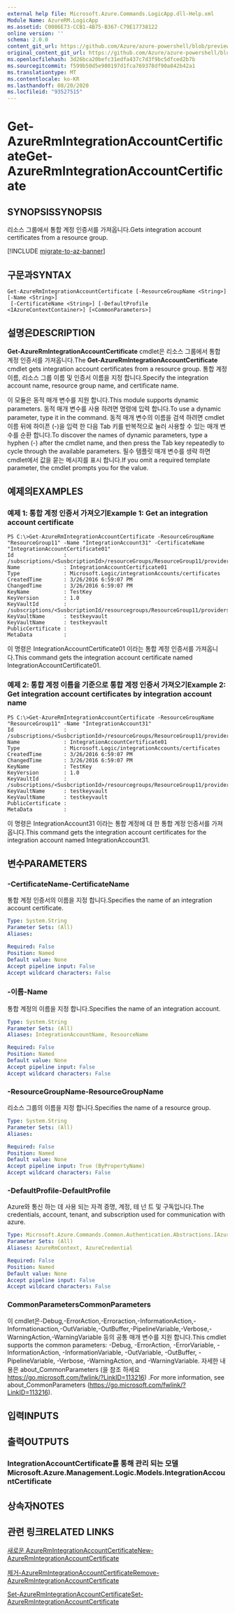 ```yaml
---
external help file: Microsoft.Azure.Commands.LogicApp.dll-Help.xml
Module Name: AzureRM.LogicApp
ms.assetid: C0086E73-CCB1-4B75-B367-C79E17738122
online version: ''
schema: 2.0.0
content_git_url: https://github.com/Azure/azure-powershell/blob/preview/src/ResourceManager/LogicApp/Commands.LogicApp/help/Get-AzureRmIntegrationAccountCertificate.md
original_content_git_url: https://github.com/Azure/azure-powershell/blob/preview/src/ResourceManager/LogicApp/Commands.LogicApp/help/Get-AzureRmIntegrationAccountCertificate.md
ms.openlocfilehash: 3d26bca20befc31edfa437c7d3f9bc5dfced2b7b
ms.sourcegitcommit: f599b50d5e980197d1fca769378df90a842b42a1
ms.translationtype: MT
ms.contentlocale: ko-KR
ms.lasthandoff: 08/20/2020
ms.locfileid: "93527515"
---
```

# <span data-ttu-id="b681a-101">Get-AzureRmIntegrationAccountCertificate</span><span class="sxs-lookup"><span data-stu-id="b681a-101">Get-AzureRmIntegrationAccountCertificate</span></span>

## <span data-ttu-id="b681a-102">SYNOPSIS</span><span class="sxs-lookup"><span data-stu-id="b681a-102">SYNOPSIS</span></span>
<span data-ttu-id="b681a-103">리소스 그룹에서 통합 계정 인증서를 가져옵니다.</span><span class="sxs-lookup"><span data-stu-id="b681a-103">Gets integration account certificates from a resource group.</span></span>

[!INCLUDE [migrate-to-az-banner](../../includes/migrate-to-az-banner.md)]

## <span data-ttu-id="b681a-104">구문과</span><span class="sxs-lookup"><span data-stu-id="b681a-104">SYNTAX</span></span>

```
Get-AzureRmIntegrationAccountCertificate [-ResourceGroupName <String>] [-Name <String>]
 [-CertificateName <String>] [-DefaultProfile <IAzureContextContainer>] [<CommonParameters>]
```

## <span data-ttu-id="b681a-105">설명은</span><span class="sxs-lookup"><span data-stu-id="b681a-105">DESCRIPTION</span></span>
<span data-ttu-id="b681a-106">**Get-AzureRmIntegrationAccountCertificate** cmdlet은 리소스 그룹에서 통합 계정 인증서를 가져옵니다.</span><span class="sxs-lookup"><span data-stu-id="b681a-106">The **Get-AzureRmIntegrationAccountCertificate** cmdlet gets integration account certificates from a resource group.</span></span>
<span data-ttu-id="b681a-107">통합 계정 이름, 리소스 그룹 이름 및 인증서 이름을 지정 합니다.</span><span class="sxs-lookup"><span data-stu-id="b681a-107">Specify the integration account name, resource group name, and certificate name.</span></span>

<span data-ttu-id="b681a-108">이 모듈은 동적 매개 변수를 지원 합니다.</span><span class="sxs-lookup"><span data-stu-id="b681a-108">This module supports dynamic parameters.</span></span>
<span data-ttu-id="b681a-109">동적 매개 변수를 사용 하려면 명령에 입력 합니다.</span><span class="sxs-lookup"><span data-stu-id="b681a-109">To use a dynamic parameter, type it in the command.</span></span>
<span data-ttu-id="b681a-110">동적 매개 변수의 이름을 검색 하려면 cmdlet 이름 뒤에 하이픈 (-)을 입력 한 다음 Tab 키를 반복적으로 눌러 사용할 수 있는 매개 변수를 순환 합니다.</span><span class="sxs-lookup"><span data-stu-id="b681a-110">To discover the names of dynamic parameters, type a hyphen (-) after the cmdlet name, and then press the Tab key repeatedly to cycle through the available parameters.</span></span>
<span data-ttu-id="b681a-111">필수 템플릿 매개 변수를 생략 하면 cmdlet에서 값을 묻는 메시지를 표시 합니다.</span><span class="sxs-lookup"><span data-stu-id="b681a-111">If you omit a required template parameter, the cmdlet prompts you for the value.</span></span>

## <span data-ttu-id="b681a-112">예제의</span><span class="sxs-lookup"><span data-stu-id="b681a-112">EXAMPLES</span></span>

### <span data-ttu-id="b681a-113">예제 1: 통합 계정 인증서 가져오기</span><span class="sxs-lookup"><span data-stu-id="b681a-113">Example 1: Get an integration account certificate</span></span>
```
PS C:\>Get-AzureRmIntegrationAccountCertificate -ResourceGroupName "ResourceGroup11" -Name "IntegrationAccount31" -CertificateName "IntegrationAccountCertificate01"
Id                : /subscriptions/<SusbcriptionId>/resourceGroups/ResourceGroup11/providers/Microsoft.Logic/integrationAccounts/IntegartionAccount31/certificates/IntegrationAccountCertificate01
Name              : IntegrationAccountCertificate01
Type              : Microsoft.Logic/integrationAccounts/certificates
CreatedTime       : 3/26/2016 6:59:07 PM
ChangedTime       : 3/26/2016 6:59:07 PM
KeyName           : TestKey
KeyVersion        : 1.0
KeyVaultId        : /subscriptions/<SusbcriptionId/resourcegroups/ResourceGroup11/providers/microsoft.keyvault/vaults/<name>
KeyVaultName      : testkeyvault
KeyVaultName      : testkeyvault
PublicCertificate : 
MetaData          :
```

<span data-ttu-id="b681a-114">이 명령은 IntegrationAccountCertificate01 이라는 통합 계정 인증서를 가져옵니다.</span><span class="sxs-lookup"><span data-stu-id="b681a-114">This command gets the integration account certificate named IntegrationAccountCertificate01.</span></span>

### <span data-ttu-id="b681a-115">예제 2: 통합 계정 이름을 기준으로 통합 계정 인증서 가져오기</span><span class="sxs-lookup"><span data-stu-id="b681a-115">Example 2: Get integration account certificates by integration account name</span></span>
```
PS C:\>Get-AzureRmIntegrationAccountCertificate -ResourceGroupName "ResourceGroup11" -Name "IntegrationAccount31"
Id                : /subscriptions/<SusbcriptionId>/resourceGroups/ResourceGroup11/providers/Microsoft.Logic/integrationAccounts/IntegartionAccount31/certificates/IntegrationAccountCertificate01
Name              : IntegrationAccountCertificate01
Type              : Microsoft.Logic/integrationAccounts/certificates
CreatedTime       : 3/26/2016 6:59:07 PM
ChangedTime       : 3/26/2016 6:59:07 PM
KeyName           : TestKey
KeyVersion        : 1.0
KeyVaultId        : /subscriptions/<SusbcriptionId>/resourcegroups/ResourceGroup11/providers/microsoft.keyvault/vaults/<name>
KeyVaultName      : testkeyvault
KeyVaultName      : testkeyvault
PublicCertificate : 
MetaData          :
```

<span data-ttu-id="b681a-116">이 명령은 IntegrationAccount31 이라는 통합 계정에 대 한 통합 계정 인증서를 가져옵니다.</span><span class="sxs-lookup"><span data-stu-id="b681a-116">This command gets the integration account certificates for the  integration account named IntegrationAccount31.</span></span>

## <span data-ttu-id="b681a-117">변수</span><span class="sxs-lookup"><span data-stu-id="b681a-117">PARAMETERS</span></span>

### <span data-ttu-id="b681a-118">-CertificateName</span><span class="sxs-lookup"><span data-stu-id="b681a-118">-CertificateName</span></span>
<span data-ttu-id="b681a-119">통합 계정 인증서의 이름을 지정 합니다.</span><span class="sxs-lookup"><span data-stu-id="b681a-119">Specifies the name of an integration account certificate.</span></span>

```yaml
Type: System.String
Parameter Sets: (All)
Aliases: 

Required: False
Position: Named
Default value: None
Accept pipeline input: False
Accept wildcard characters: False
```

### <span data-ttu-id="b681a-120">-이름</span><span class="sxs-lookup"><span data-stu-id="b681a-120">-Name</span></span>
<span data-ttu-id="b681a-121">통합 계정의 이름을 지정 합니다.</span><span class="sxs-lookup"><span data-stu-id="b681a-121">Specifies the name of an integration account.</span></span>

```yaml
Type: System.String
Parameter Sets: (All)
Aliases: IntegrationAccountName, ResourceName

Required: False
Position: Named
Default value: None
Accept pipeline input: False
Accept wildcard characters: False
```

### <span data-ttu-id="b681a-122">-ResourceGroupName</span><span class="sxs-lookup"><span data-stu-id="b681a-122">-ResourceGroupName</span></span>
<span data-ttu-id="b681a-123">리소스 그룹의 이름을 지정 합니다.</span><span class="sxs-lookup"><span data-stu-id="b681a-123">Specifies the name of a resource group.</span></span>

```yaml
Type: System.String
Parameter Sets: (All)
Aliases: 

Required: False
Position: Named
Default value: None
Accept pipeline input: True (ByPropertyName)
Accept wildcard characters: False
```

### <span data-ttu-id="b681a-124">-DefaultProfile</span><span class="sxs-lookup"><span data-stu-id="b681a-124">-DefaultProfile</span></span>
<span data-ttu-id="b681a-125">Azure와 통신 하는 데 사용 되는 자격 증명, 계정, 테 넌 트 및 구독입니다.</span><span class="sxs-lookup"><span data-stu-id="b681a-125">The credentials, account, tenant, and subscription used for communication with azure.</span></span>

```yaml
Type: Microsoft.Azure.Commands.Common.Authentication.Abstractions.IAzureContextContainer
Parameter Sets: (All)
Aliases: AzureRmContext, AzureCredential

Required: False
Position: Named
Default value: None
Accept pipeline input: False
Accept wildcard characters: False
```

### <span data-ttu-id="b681a-126">CommonParameters</span><span class="sxs-lookup"><span data-stu-id="b681a-126">CommonParameters</span></span>
<span data-ttu-id="b681a-127">이 cmdlet은-Debug,-ErrorAction,-Erroraction,-InformationAction,-Informationaction,-OutVariable,-OutBuffer,-PipelineVariable,-Verbose,-WarningAction,-WarningVariable 등의 공통 매개 변수를 지원 합니다.</span><span class="sxs-lookup"><span data-stu-id="b681a-127">This cmdlet supports the common parameters: -Debug, -ErrorAction, -ErrorVariable, -InformationAction, -InformationVariable, -OutVariable, -OutBuffer, -PipelineVariable, -Verbose, -WarningAction, and -WarningVariable.</span></span> <span data-ttu-id="b681a-128">자세한 내용은 about_CommonParameters (을 참조 하세요 https://go.microsoft.com/fwlink/?LinkID=113216) .</span><span class="sxs-lookup"><span data-stu-id="b681a-128">For more information, see about_CommonParameters (https://go.microsoft.com/fwlink/?LinkID=113216).</span></span>

## <span data-ttu-id="b681a-129">입력</span><span class="sxs-lookup"><span data-stu-id="b681a-129">INPUTS</span></span>

## <span data-ttu-id="b681a-130">출력</span><span class="sxs-lookup"><span data-stu-id="b681a-130">OUTPUTS</span></span>

### <span data-ttu-id="b681a-131">IntegrationAccountCertificate를 통해 관리 되는 모델</span><span class="sxs-lookup"><span data-stu-id="b681a-131">Microsoft.Azure.Management.Logic.Models.IntegrationAccountCertificate</span></span>

## <span data-ttu-id="b681a-132">상속자</span><span class="sxs-lookup"><span data-stu-id="b681a-132">NOTES</span></span>

## <span data-ttu-id="b681a-133">관련 링크</span><span class="sxs-lookup"><span data-stu-id="b681a-133">RELATED LINKS</span></span>

[<span data-ttu-id="b681a-134">새로운 AzureRmIntegrationAccountCertificate</span><span class="sxs-lookup"><span data-stu-id="b681a-134">New-AzureRmIntegrationAccountCertificate</span></span>](./New-AzureRmIntegrationAccountCertificate.md)

[<span data-ttu-id="b681a-135">제거-AzureRmIntegrationAccountCertificate</span><span class="sxs-lookup"><span data-stu-id="b681a-135">Remove-AzureRmIntegrationAccountCertificate</span></span>](./Remove-AzureRmIntegrationAccountCertificate.md)

[<span data-ttu-id="b681a-136">Set-AzureRmIntegrationAccountCertificate</span><span class="sxs-lookup"><span data-stu-id="b681a-136">Set-AzureRmIntegrationAccountCertificate</span></span>](./Set-AzureRmIntegrationAccountCertificate.md)


